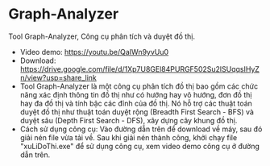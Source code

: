 # Graph-Analyzer
Tool Graph-Analyzer, Công cụ phân tích và duyệt đồ thị.
- Video demo: https://youtu.be/QaIWn9yvUu0 
- Download: https://drive.google.com/file/d/1Xp7U8GEl84PURGF502Su2lSUqqsIHyZn/view?usp=share_link
- Tool Graph-Analyzer là một công cụ phân tích đồ thị bao gồm các chức năng xác định thông tin đồ thị như có hướng hay vô hướng, đơn đồ thị hay đa đồ thị và tính bậc các đỉnh của đồ thị. Nó hỗ trợ các thuật toán duyệt đồ thị như thuật toán duyệt rộng (Breadth First Search - BFS) và duyệt sâu (Depth First Search - DFS), xây dựng cây khung đồ thị.
- Cách sử dụng công cụ: Vào đường dẫn trên để download về máy, sau đó giải nén file vừa tải về. Sau khi giải nén thành công, khởi chạy file "xuLiDoThi.exe" để sử dụng công cụ, xem video demo công cụ ở đường dẫn trên.
